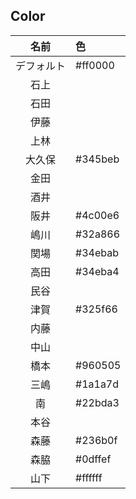 ## Color

|名前|色|
|:--:|:--|
|デフォルト|#ff0000|
|石上||
|石田||#2af556
|伊藤||
|上林||
|大久保|#345beb|
|金田||
|酒井||
|阪井|#4c00e6|
|嶋川|#32a866|
|関場|#34ebab|
|高田|#34eba4|
|民谷||#5eff00
|津賀|#325f66|
|内藤||
|中山||
|橋本|#960505|
|三嶋|#1a1a7d| 
|南|#22bda3|
|本谷||
|森藤|#236b0f|
|森脇|#0dffef|
|山下|#ffffff|
